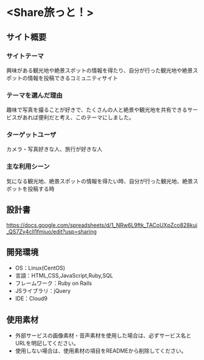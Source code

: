 # <Share旅っと！>

## サイト概要
### サイトテーマ
興味がある観光地や絶景スポットの情報を得たり、自分が行った観光地や絶景スポットの情報を投稿できるコミュニティサイト


### テーマを選んだ理由
趣味で写真を撮ることが好きで、たくさんの人と絶景や観光地を共有できるサービスがあれば便利だと考え、このテーマにしました。


### ターゲットユーザ
カメラ・写真好きな人、旅行が好きな人


### 主な利用シーン
気になる観光地、絶景スポットの情報を得たい時、自分が行った観光地、絶景スポットを投稿する時


## 設計書
https://docs.google.com/spreadsheets/d/1_NRw6L9ftk_TACoUXpZco828kui_QS7Zy4cIl1fmjuo/edit?usp=sharing

## 開発環境
- OS：Linux(CentOS)
- 言語：HTML,CSS,JavaScript,Ruby,SQL
- フレームワーク：Ruby on Rails
- JSライブラリ：jQuery
- IDE：Cloud9

## 使用素材
- 外部サービスの画像素材・音声素材を使用した場合は、必ずサービス名とURLを明記してください。
- 使用しない場合は、使用素材の項目をREADMEから削除してください。
